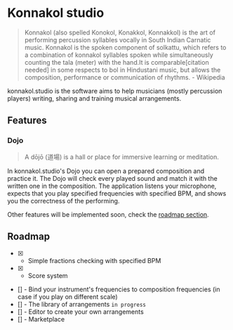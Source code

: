 # Konnakol studio

> Konnakol (also spelled Konokol, Konakkol, Konnakkol) is the art of performing percussion syllables vocally in South Indian Carnatic music. Konnakol is the spoken component of solkattu, which refers to a combination of konnakol syllables spoken while simultaneously counting the tala (meter) with the hand.It is comparable[citation needed] in some respects to bol in Hindustani music, but allows the composition, performance or communication of rhythms. - Wikipedia

konnakol.studio is the software aims to help musicians (mostly percussion players) writing, sharing and training musical arrangements.

## Features

### Dojo

> A dōjō (道場) is a hall or place for immersive learning or meditation.

In konnakol.studio's Dojo you can open a prepared composition and practice it. The Dojo will check every played sound and match it with the written one in the composition. The application listens your microphone, expects that you play specified frequencies with specified BPM, and shows you the correctness of the performing.

Other features will be implemented soon, check the [roadmap section](#roadmap).

## Roadmap

- [x] - Simple fractions checking with specified BPM
- [x] - Score system
- [] - Bind your instrument's frequencies to composition frequencies (in case if you play on different scale)
- [] - The library of arrangements `in progress`
- [] - Editor to create your own arrangements
- [] - Marketplace 